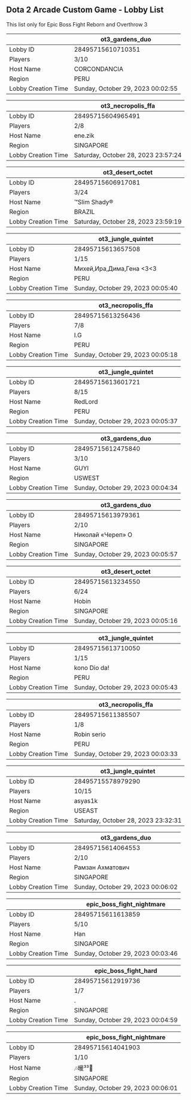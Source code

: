 ## Dota 2 Arcade Custom Game - Lobby List

This list only for Epic Boss Fight Reborn and Overthrow 3

|  | ot3_gardens_duo |
| ------ | ------ |
| Lobby ID | 28495715610710351 |
| Players | 3/10 |
| Host Name | CORCONDANCIA |
| Region | PERU |
| Lobby Creation Time | Sunday, October 29, 2023 00:02:55 |


|  | ot3_necropolis_ffa |
| ------ | ------ |
| Lobby ID | 28495715604965491 |
| Players | 2/8 |
| Host Name | ene.zik |
| Region | SINGAPORE |
| Lobby Creation Time | Saturday, October 28, 2023 23:57:24 |


|  | ot3_desert_octet |
| ------ | ------ |
| Lobby ID | 28495715606917081 |
| Players | 3/24 |
| Host Name | ™Slim Shady® |
| Region | BRAZIL |
| Lobby Creation Time | Saturday, October 28, 2023 23:59:19 |


|  | ot3_jungle_quintet |
| ------ | ------ |
| Lobby ID | 28495715613657508 |
| Players | 1/15 |
| Host Name | Михей,Ира,Дима,Гена <3<3 |
| Region | PERU |
| Lobby Creation Time | Sunday, October 29, 2023 00:05:40 |


|  | ot3_necropolis_ffa |
| ------ | ------ |
| Lobby ID | 28495715613256436 |
| Players | 7/8 |
| Host Name | I.G |
| Region | PERU |
| Lobby Creation Time | Sunday, October 29, 2023 00:05:18 |


|  | ot3_jungle_quintet |
| ------ | ------ |
| Lobby ID | 28495715613601721 |
| Players | 8/15 |
| Host Name | RedLord |
| Region | PERU |
| Lobby Creation Time | Sunday, October 29, 2023 00:05:37 |


|  | ot3_gardens_duo |
| ------ | ------ |
| Lobby ID | 28495715612475840 |
| Players | 3/10 |
| Host Name | GUYI |
| Region | USWEST |
| Lobby Creation Time | Sunday, October 29, 2023 00:04:34 |


|  | ot3_gardens_duo |
| ------ | ------ |
| Lobby ID | 28495715613979361 |
| Players | 2/10 |
| Host Name | Николай «Череп» О |
| Region | SINGAPORE |
| Lobby Creation Time | Sunday, October 29, 2023 00:05:57 |


|  | ot3_desert_octet |
| ------ | ------ |
| Lobby ID | 28495715613234550 |
| Players | 6/24 |
| Host Name | Hobin |
| Region | SINGAPORE |
| Lobby Creation Time | Sunday, October 29, 2023 00:05:16 |


|  | ot3_jungle_quintet |
| ------ | ------ |
| Lobby ID | 28495715613710050 |
| Players | 1/15 |
| Host Name | kono Dio da! |
| Region | PERU |
| Lobby Creation Time | Sunday, October 29, 2023 00:05:43 |


|  | ot3_necropolis_ffa |
| ------ | ------ |
| Lobby ID | 28495715611385507 |
| Players | 1/8 |
| Host Name | Robin serio |
| Region | PERU |
| Lobby Creation Time | Sunday, October 29, 2023 00:03:33 |


|  | ot3_jungle_quintet |
| ------ | ------ |
| Lobby ID | 28495715578979290 |
| Players | 10/15 |
| Host Name | asyas1k |
| Region | USEAST |
| Lobby Creation Time | Saturday, October 28, 2023 23:32:31 |


|  | ot3_gardens_duo |
| ------ | ------ |
| Lobby ID | 28495715614064553 |
| Players | 2/10 |
| Host Name | Рамзан Ахматович |
| Region | SINGAPORE |
| Lobby Creation Time | Sunday, October 29, 2023 00:06:02 |


|  | epic_boss_fight_nightmare |
| ------ | ------ |
| Lobby ID | 28495715611613859 |
| Players | 5/10 |
| Host Name | Han |
| Region | SINGAPORE |
| Lobby Creation Time | Sunday, October 29, 2023 00:03:46 |


|  | epic_boss_fight_hard |
| ------ | ------ |
| Lobby ID | 28495715612919736 |
| Players | 1/7 |
| Host Name | . |
| Region | SINGAPORE |
| Lobby Creation Time | Sunday, October 29, 2023 00:04:59 |


|  | epic_boss_fight_nightmare |
| ------ | ------ |
| Lobby ID | 28495715614041903 |
| Players | 1/10 |
| Host Name | 🎶暖³³🎼 |
| Region | SINGAPORE |
| Lobby Creation Time | Sunday, October 29, 2023 00:06:01 |


